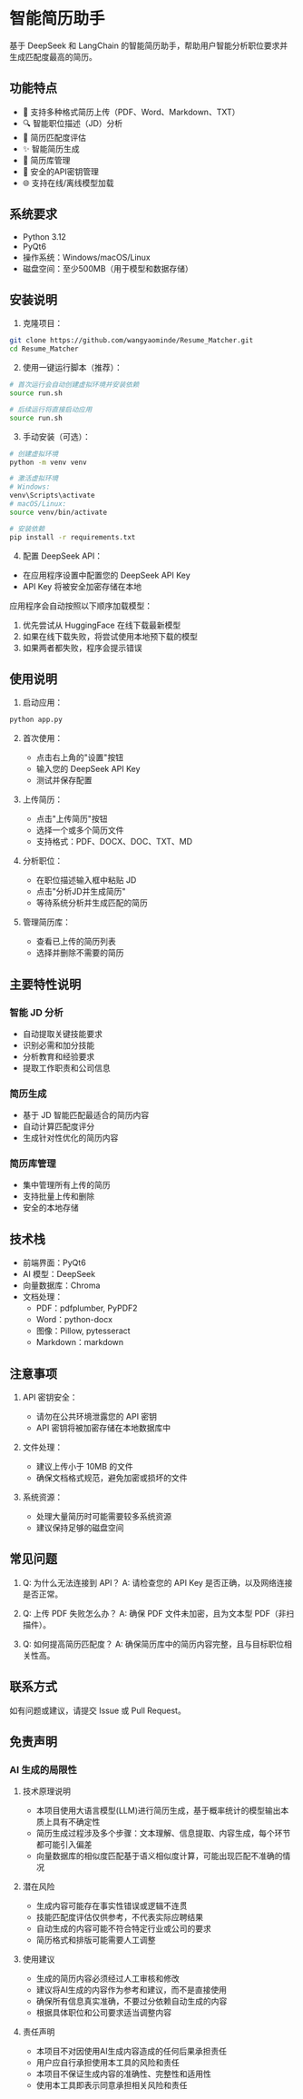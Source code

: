 # 智能简历助手

基于 DeepSeek 和 LangChain 的智能简历助手，帮助用户智能分析职位要求并生成匹配度最高的简历。

## 功能特点

- 📄 支持多种格式简历上传（PDF、Word、Markdown、TXT）
- 🔍 智能职位描述（JD）分析
- 🎯 简历匹配度评估
- ✨ 智能简历生成
- 💼 简历库管理
- 🔐 安全的API密钥管理
- 🌐 支持在线/离线模型加载

## 系统要求

- Python 3.12
- PyQt6
- 操作系统：Windows/macOS/Linux
- 磁盘空间：至少500MB（用于模型和数据存储）

## 安装说明

1. 克隆项目：
```bash
git clone https://github.com/wangyaominde/Resume_Matcher.git
cd Resume_Matcher
```

2. 使用一键运行脚本（推荐）：
```bash
# 首次运行会自动创建虚拟环境并安装依赖
source run.sh

# 后续运行将直接启动应用
source run.sh
```

3. 手动安装（可选）：
```bash
# 创建虚拟环境
python -m venv venv

# 激活虚拟环境
# Windows:
venv\Scripts\activate
# macOS/Linux:
source venv/bin/activate

# 安装依赖
pip install -r requirements.txt
```

4. 配置 DeepSeek API：
- 在应用程序设置中配置您的 DeepSeek API Key
- API Key 将被安全加密存储在本地

应用程序会自动按照以下顺序加载模型：
1. 优先尝试从 HuggingFace 在线下载最新模型
2. 如果在线下载失败，将尝试使用本地预下载的模型
3. 如果两者都失败，程序会提示错误

## 使用说明

1. 启动应用：
```bash
python app.py
```

2. 首次使用：
   - 点击右上角的"设置"按钮
   - 输入您的 DeepSeek API Key
   - 测试并保存配置

3. 上传简历：
   - 点击"上传简历"按钮
   - 选择一个或多个简历文件
   - 支持格式：PDF、DOCX、DOC、TXT、MD

4. 分析职位：
   - 在职位描述输入框中粘贴 JD
   - 点击"分析JD并生成简历"
   - 等待系统分析并生成匹配的简历

5. 管理简历库：
   - 查看已上传的简历列表
   - 选择并删除不需要的简历

## 主要特性说明

### 智能 JD 分析
- 自动提取关键技能要求
- 识别必需和加分技能
- 分析教育和经验要求
- 提取工作职责和公司信息

### 简历生成
- 基于 JD 智能匹配最适合的简历内容
- 自动计算匹配度评分
- 生成针对性优化的简历内容

### 简历库管理
- 集中管理所有上传的简历
- 支持批量上传和删除
- 安全的本地存储

## 技术栈

- 前端界面：PyQt6
- AI 模型：DeepSeek
- 向量数据库：Chroma
- 文档处理：
  - PDF：pdfplumber, PyPDF2
  - Word：python-docx
  - 图像：Pillow, pytesseract
  - Markdown：markdown

## 注意事项

1. API 密钥安全：
   - 请勿在公共环境泄露您的 API 密钥
   - API 密钥将被加密存储在本地数据库中

2. 文件处理：
   - 建议上传小于 10MB 的文件
   - 确保文档格式规范，避免加密或损坏的文件

3. 系统资源：
   - 处理大量简历时可能需要较多系统资源
   - 建议保持足够的磁盘空间

## 常见问题

1. Q: 为什么无法连接到 API？
   A: 请检查您的 API Key 是否正确，以及网络连接是否正常。

2. Q: 上传 PDF 失败怎么办？
   A: 确保 PDF 文件未加密，且为文本型 PDF（非扫描件）。

3. Q: 如何提高简历匹配度？
   A: 确保简历库中的简历内容完整，且与目标职位相关性高。

## 联系方式

如有问题或建议，请提交 Issue 或 Pull Request。

## 免责声明

### AI 生成的局限性

1. 技术原理说明
   - 本项目使用大语言模型(LLM)进行简历生成，基于概率统计的模型输出本质上具有不确定性
   - 简历生成过程涉及多个步骤：文本理解、信息提取、内容生成，每个环节都可能引入偏差
   - 向量数据库的相似度匹配基于语义相似度计算，可能出现匹配不准确的情况

2. 潜在风险
   - 生成内容可能存在事实性错误或逻辑不连贯
   - 技能匹配度评估仅供参考，不代表实际应聘结果
   - 自动生成的内容可能不符合特定行业或公司的要求
   - 简历格式和排版可能需要人工调整

3. 使用建议
   - 生成的简历内容必须经过人工审核和修改
   - 建议将AI生成的内容作为参考和建议，而不是直接使用
   - 确保所有信息真实准确，不要过分依赖自动生成的内容
   - 根据具体职位和公司要求适当调整内容

4. 责任声明
   - 本项目不对因使用AI生成内容造成的任何后果承担责任
   - 用户应自行承担使用本工具的风险和责任
   - 本项目不保证生成内容的准确性、完整性和适用性
   - 使用本工具即表示同意承担相关风险和责任 
